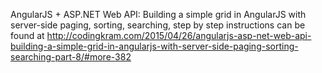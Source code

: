AngularJS + ASP.NET Web API: Building a simple grid in AngularJS with server-side paging, sorting, searching, step by step instructions can be found at http://codingkram.com/2015/04/26/angularjs-asp-net-web-api-building-a-simple-grid-in-angularjs-with-server-side-paging-sorting-searching-part-8/#more-382
